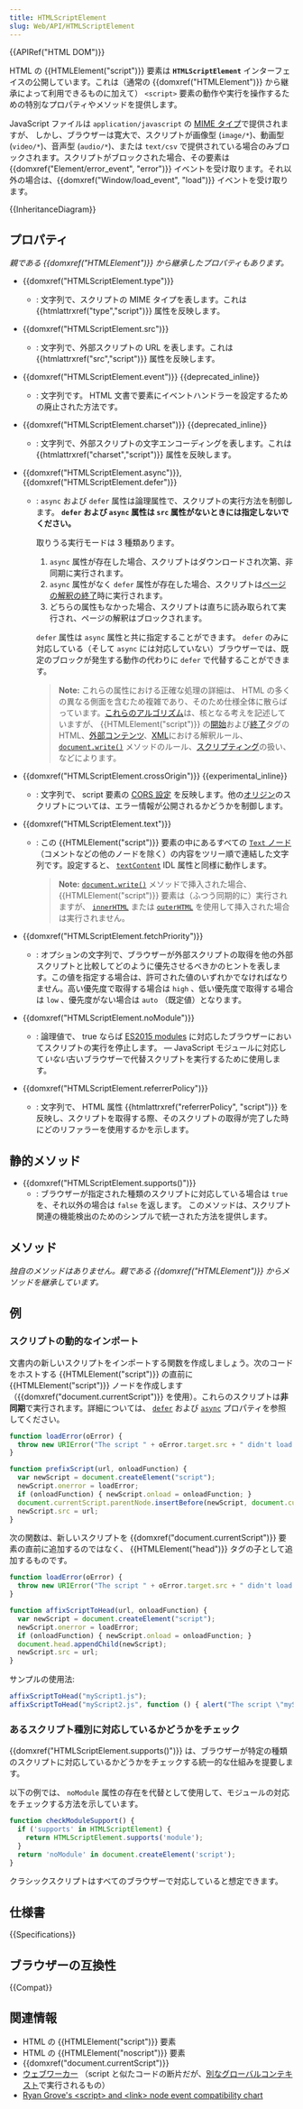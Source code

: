```yaml
---
title: HTMLScriptElement
slug: Web/API/HTMLScriptElement
---
```

{{APIRef("HTML DOM")}}

HTML の {{HTMLElement("script")}} 要素は **`HTMLScriptElement`** インターフェイスの公開しています。これは（通常の {{domxref("HTMLElement")}} から継承によって利用できるものに加えて） `<script>` 要素の動作や実行を操作するための特別なプロパティやメソッドを提供します。

JavaScript ファイルは `application/javascript` の [MIME タイプ](/ja/docs/Web/HTTP/Basics_of_HTTP/MIME_types)で提供されますが、 しかし、ブラウザーは寛大で、スクリプトが画像型 (`image/*`)、動画型 (`video/*`)、音声型 (`audio/*`)、または `text/csv` で提供されている場合のみブロックされます。スクリプトがブロックされた場合、その要素は {{domxref("Element/error_event", "error")}} イベントを受け取ります。それ以外の場合は、{{domxref("Window/load_event", "load")}} イベントを受け取ります。

{{InheritanceDiagram}}

## プロパティ

_親である {{domxref("HTMLElement")}} から継承したプロパティもあります。_

- {{domxref("HTMLScriptElement.type")}}
  - : 文字列で、スクリプトの MIME タイプを表します。これは {{htmlattrxref("type","script")}} 属性を反映します。
- {{domxref("HTMLScriptElement.src")}}
  - : 文字列で、外部スクリプトの URL を表します。これは {{htmlattrxref("src","script")}} 属性を反映します。
- {{domxref("HTMLScriptElement.event")}} {{deprecated_inline}}
  - : 文字列です。 HTML 文書で要素にイベントハンドラーを設定するための廃止された方法です。
- {{domxref("HTMLScriptElement.charset")}} {{deprecated_inline}}
  - : 文字列で、外部スクリプトの文字エンコーディングを表します。これは {{htmlattrxref("charset","script")}} 属性を反映します。
- {{domxref("HTMLScriptElement.async")}}, {{domxref("HTMLScriptElement.defer")}}

  - : `async` および `defer` 属性は論理属性で、スクリプトの実行方法を制御します。 **`defer` および `async` 属性は `src` 属性がないときには指定しないでください。**

    取りうる実行モードは 3 種類あります。

    1. `async` 属性が存在した場合、スクリプトはダウンロードされ次第、非同期に実行されます。
    2. `async` 属性がなく `defer` 属性が存在した場合、スクリプトは[ページの解釈の終了](/ja/docs/Web/API/Window/DOMContentLoaded_event)時に実行されます。
    3. どちらの属性もなかった場合、スクリプトは直ちに読み取られて実行され、ページの解釈はブロックされます。

    `defer` 属性は `async` 属性と共に指定することができます。 `defer` のみに対応している（そして `async` には対応していない）ブラウザーでは、既定のブロックが発生する動作の代わりに `defer` で代替することができます。

    > **Note:** これらの属性における正確な処理の詳細は、 HTML の多くの異なる側面を含むため複雑であり、そのため仕様全体に散らばっています。[これらのアルゴリズム](https://html.spec.whatwg.org/multipage/scripting.html)は、核となる考えを記述していますが、 {{HTMLElement("script")}} の[開始](https://html.spec.whatwg.org/multipage/syntax.html)および[終了](https://html.spec.whatwg.org/multipage/syntax.html)タグのHTML、[外部コンテンツ](https://html.spec.whatwg.org/multipage/syntax.html)、[XML](https://html.spec.whatwg.org/multipage/xhtml.html)における解釈ルール、 [`document.write()`](/ja/docs/Web/API/Document/write) メソッドのルール、[スクリプティング](https://html.spec.whatwg.org/multipage/webappapis.html)の扱い、などによります。

- {{domxref("HTMLScriptElement.crossOrigin")}} {{experimental_inline}}
  - : 文字列で、 script 要素の [CORS 設定](/ja/docs/Web/HTML/Attributes/crossorigin) を反映します。他の[オリジン](/ja/docs/Glossary/Origin)のスクリプトについては、エラー情報が公開されるかどうかを制御します。
- {{domxref("HTMLScriptElement.text")}}

  - : この {{HTMLElement("script")}} 要素の中にあるすべての [`Text` ノード](/ja/docs/Web/API/Text)（コメントなどの他のノードを除く）の内容をツリー順で連結した文字列です。設定すると、 [`textContent`](/ja/docs/Web/API/Node/textContent) IDL 属性と同様に動作します。

    > **Note:** [`document.write()`](/ja/docs/Web/API/Document/write) メソッドで挿入された場合、 {{HTMLElement("script")}} 要素は（ふつう同期的に）実行されますが、 [`innerHTML`](/ja/docs/Web/API/Element/innerHTML) または [`outerHTML`](/ja/docs/Web/API/Element/outerHTML) を使用して挿入された場合は実行されません。

- {{domxref("HTMLScriptElement.fetchPriority")}}
  - : オプションの文字列で、ブラウザーが外部スクリプトの取得を他の外部スクリプトと比較してどのように優先させるべきかのヒントを表します。この値を指定する場合は、許可された値のいずれかでなければなりません。高い優先度で取得する場合は `high` 、低い優先度で取得する場合は `low` 、優先度がない場合は `auto` （既定値）となります。
- {{domxref("HTMLScriptElement.noModule")}}
  - : 論理値で、 true ならば [ES2015 modules](https://hacks.mozilla.org/2015/08/es6-in-depth-modules/) に対応したブラウザーにおいてスクリプトの実行を停止します。 — JavaScript モジュールに対応して*いない*古いブラウザーで代替スクリプトを実行するために使用します。
- {{domxref("HTMLScriptElement.referrerPolicy")}}
  - : 文字列で、 HTML 属性 {{htmlattrxref("referrerPolicy", "script")}} を反映し、スクリプトを取得する際、そのスクリプトの取得が完了した時にどのリファラーを使用するかを示します。

## 静的メソッド

- {{domxref("HTMLScriptElement.supports()")}}
  - : ブラウザーが指定された種類のスクリプトに対応している場合は `true` を、それ以外の場合は `false` を返します。
     このメソッドは、スクリプト関連の機能検出のためのシンプルで統一された方法を提供します。

## メソッド

_独自のメソッドはありません。親である {{domxref("HTMLElement")}} からメソッドを継承しています。_

## 例

### スクリプトの動的なインポート

文書内の新しいスクリプトをインポートする関数を作成しましょう。次のコードをホストする {{HTMLElement("script")}} の直前に {{HTMLElement("script")}} ノードを作成します（{{domxref("document.currentScript")}} を使用）。これらのスクリプトは**非同期**で実行されます。詳細については、 [`defer`](#defer_property) および [`async`](#async_property) プロパティを参照してください。

```js
function loadError(oError) {
  throw new URIError("The script " + oError.target.src + " didn't load correctly.");
}

function prefixScript(url, onloadFunction) {
  var newScript = document.createElement("script");
  newScript.onerror = loadError;
  if (onloadFunction) { newScript.onload = onloadFunction; }
  document.currentScript.parentNode.insertBefore(newScript, document.currentScript);
  newScript.src = url;
}
```

次の関数は、新しいスクリプトを {{domxref("document.currentScript")}} 要素の直前に追加するのではなく、 {{HTMLElement("head")}} タグの子として追加するものです。

```js
function loadError(oError) {
  throw new URIError("The script " + oError.target.src + " didn't load correctly.");
}

function affixScriptToHead(url, onloadFunction) {
  var newScript = document.createElement("script");
  newScript.onerror = loadError;
  if (onloadFunction) { newScript.onload = onloadFunction; }
  document.head.appendChild(newScript);
  newScript.src = url;
}
```

サンプルの使用法:

```js
affixScriptToHead("myScript1.js");
affixScriptToHead("myScript2.js", function () { alert("The script \"myScript2.js\" has been correctly loaded."); });
```

### あるスクリプト種別に対応しているかどうかをチェック

{{domxref("HTMLScriptElement.supports()")}} は、ブラウザーが特定の種類のスクリプトに対応しているかどうかをチェックする統一的な仕組みを提要します。

以下の例では、 `noModule` 属性の存在を代替として使用して、モジュールの対応をチェックする方法を示しています。

```js
function checkModuleSupport() {
  if ('supports' in HTMLScriptElement) {
    return HTMLScriptElement.supports('module');
  }
  return 'noModule' in document.createElement('script');
}
```

クラシックスクリプトはすべてのブラウザーで対応していると想定できます。

## 仕様書

{{Specifications}}

## ブラウザーの互換性

{{Compat}}

## 関連情報

- HTML の {{HTMLElement("script")}} 要素
- HTML の {{HTMLElement("noscript")}} 要素
- {{domxref("document.currentScript")}}
- [ウェブワーカー](/ja/docs/Web/API/Web_Workers_API/Using_web_workers) （script と似たコードの断片だが、[別なグローバルコンテキスト](/ja/docs/Web/API/DedicatedWorkerGlobalScope)で実行されるもの）
- [Ryan Grove's \<script> and \<link> node event compatibility chart](https://pie.gd/test/script-link-events/)
